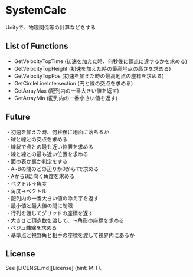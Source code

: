# SystemCalc  
Unityで、物理関係等の計算などをする  


## List of Functions<br>
* GetVelocityTopTime (初速を加えた時、何秒後に頂点に達するかを求める)<br>
* GetVelocityTopHeight (初速を加えた時の最高地点の高さを求める)<br>
* GetVelocityTopPos (初速を加えた時の最高地点の座標を求める)<br>
* GetCircleLineIntersection (円と線の交点を求める)<br>
* GetArrayMax (配列内の一番大きい値を返す)<br>
* GetArrayMin (配列内の一番小さい値を返す)<br>


## Future<br>
・初速を加えた時、何秒後に地面に落ちるか<br>
・球と線との交点を求める<br>
・線状で点との最も近い位置を求める<br>
・線と線との最も近い位置を求める<br>
・面の表か裏か判定をする<br>
・A~Bの間のどの辺りか0から1で求める<br>
・AからBに向く角度を求める<br>
・ベクトル→角度<br>
・角度→ベクトル<br>
・配列内の一番大きい値の添え字を返す<br>
・最小値と最大値の間に制限<br>
・行列を渡してグリッドの座標を返す<br>
・大きさと頂点数を渡して、～角形の座標を求める<br>
・ベジュ曲線を求める<br>
・基準点と視野角と相手の座標を渡して視界内にあるか<br>

## License<br>
See [LICENSE.md][License] (hint: MIT).
